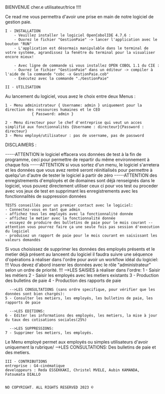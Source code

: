 
BIENVENUE cher.e utilisateur/trice !!!!

Ce read me vous permettra d'avoir une prise en main de notre logiciel de gestion paie.

	I - INSTALLATION
		- Veuillez installer le logiciel OpenCobolIDE 4.7.6 : 
		- Ouvrez le fichier "GestionPaie" -> lancer l'application avec le bouton "RUN"
		- L'application est désormais manipulable dans le terminal de votre système, agrandissez la fenêtre du terminal pour la visualiser encore mieux!

		- Avec ligne de commande si vous installez OPEN COBOL 1.1 du CIE : 
		- Ouvrez le fichier "GestionPaie" dans un éditeur -> compiler à l'aide de la commande "cobc -x GestionPaie.cob"
		- Exécutez avec la commande "./GestionPaie"

	II - UTILISATION
Au lancement du logiciel, vous avez le choix entre deux Menus : 
	
	1 - Menu administrateur { Username: admin } uniquement pour la direction des ressources humaines et le CEO
				{ Password: admin }
    
    2 - Menu directeur pour le chef d'entreprise qui veut un acces simplifié aux fonctionnalités {Username : directeur}{Password : directeur}
	3 - Menu employé/utilisateur : pas de username, pas de password

DISCLAIMERS : 

-----ATTENTION le logiciel effacera vos données de test à la fin de programme, ceci pour permettre de repartir du même environnement à chaque fois
-----ATTENTION si vous sortez d'un menu, le logiciel s'arretera et les données que vous avez rentré seront réinitialisés pour permettre à quelqu'un d'autre de tester le logiciel à partir de zéro
-----ATTENTION des enregistrements d'employés et de domaines sont déjà renseignés dans le logiciel, vous pouvez directement utiliser ceux ci pour vos test ou proceder avec vos jeux de test en supprimant les enregistrements avec les fonctionnalités de suppression données

    TESTS conseillés pour un premier contact avec le logiciel:
    - Connectez-vous en tant que admin
    - affichez tous les employés avec la fonctionnalité donnée
    - affichez le metier avec la fonctionnalité donnée
    - essayez de produire des bulletins de paie pour le mois courant -- attention vous pourrez faire ça une seule fois pas session d'execution du logiciel
    - produisez un rapport de paie pour le mois courant en saisissant les valeurs demandés


Si vous choisissez de supprimer les données des employés présents et le metier déjà présent au lanceent du logiciel il faudra suivre une séquence d'opérations à réaliser dans l'ordre pour avoir un workflow idéal du logiciel:
!!! Vous devez d'abord inserer les données avec le rôle "administrateur" selon un ordre de priorité.  !!!
      -->LES SAISIES à réaliser dans l'ordre:
	1 - Saisir les métiers
	2 - Saisir les employés avec les metiers existants
	3 - Production des bulletins de paie
	4 - Production des rapports de paie
      
      -->LES CONSULTATIONS (sans ordre specifique, pour vérifier que les données sont bien chargés):
	5 - Consulter les metiers, les employés, les bulletins de paie, les rapports de paie

      -->LES EDITIONS:
	6 - Editer les informations des employés, les metiers, la mise à jour du taux des cotisations sociales(25%)

      -->LES SUPPRESSIONS:
	7 - Supprimer les metiers, les employés. 

Le Menu employé permet aux employés ou simples utilisateurs d'avoir uniquement la rubrique/
      -->LES CONSULTATIONS:
		Des bulletins de paie et des metiers.


	III - CONTRIBUTIONS
	entreprise : G4-cinématique
	developpeurs : Reda ESSEKKAKI, Christel MVELE, Aubin KAMANDA, Fatoumata DIALLO


	NO COPYRIGHT. ALL RIGHTS RESERVED 2023 ©
